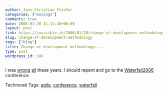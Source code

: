 ```yaml
---
author: Jens-Christian Fischer
categories: ["musings"]
comments: true
date: 2006-01-28 21:11:40+00:00
layout: post
link: https://invisible.ch/2006/01/28/change-of-development-methodology/
slug: change-of-development-methodology
tags: ["blog"]
title: Change of development methodology....
type: post
wordpress_id: 506
---
```


I was [wrong][1] [all][2] these years. I should repent and go to the [Waterfall2006][3] conference


[1]: /2005/08/27/lotus-notes-is-not-agile/
[2]: /2005/08/30/refactoring-rails-applications-or-why-tests-are-a-good-idea/
[3]: https://www.waterfall2006.com



Technorati Tags: [agile](https://www.technorati.com/tag/agile), [conference](https://www.technorati.com/tag/conference), [waterfall](https://www.technorati.com/tag/waterfall)
